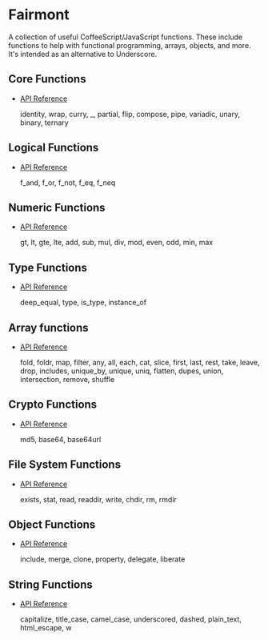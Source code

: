 # Fairmont

A collection of useful CoffeeScript/JavaScript functions. These include functions to help with functional programming, arrays, objects, and more. It's intended as an alternative to Underscore.

## Core Functions

* [API Reference][core]


    identity, wrap, curry, _, partial, flip,
    compose, pipe, variadic, unary, binary, ternary

[core]:src/core.litcoffee

## Logical Functions

* [API Reference][logical]


    f_and, f_or, f_not, f_eq, f_neq

[logical]:src/logical.litcoffee

## Numeric Functions

* [API Reference][numeric]


    gt, lt, gte, lte, add, sub, mul, div, mod,
    even, odd, min, max

[numeric]:src/numeric.litcoffee

## Type Functions

* [API Reference][core]


    deep_equal, type, is_type, instance_of

[type]:src/type.litcoffee

## Array functions

* [API Reference][array]


    fold, foldr, map, filter, any, all, each, cat, slice,
    first, last, rest, take, leave, drop, includes, unique_by,
    unique, uniq, flatten, dupes, union, intersection, remove, shuffle

[array]:src/array.litcoffee

## Crypto Functions

* [API Reference][crypto]


    md5, base64, base64url

[crypto]:src/crypto.litcoffee

## File System Functions

* [API Reference][fs]


    exists, stat, read, readdir, write, chdir, rm, rmdir

[fs]:src/fs.litcoffee

## Object Functions

* [API Reference][object]


    include, merge, clone, property, delegate, liberate

[object]:src/object.litcoffee

## String Functions

* [API Reference][string]


    capitalize, title_case, camel_case, underscored,
    dashed, plain_text, html_escape, w
    
[string]:src/string.litcoffee
